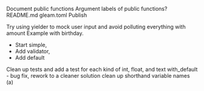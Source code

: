 Document public functions
Argument labels of public functions?
README.md
gleam.toml
Publish

Try using yielder to mock user input and avoid polluting everything with amount
Example with birthday.
   - Start simple,
   - Add validator,
   - Add default

Clean up tests and add a test for each kind of int, float, and text
with_default - bug fix, rework to a cleaner solution
clean up shorthand variable names (a)
